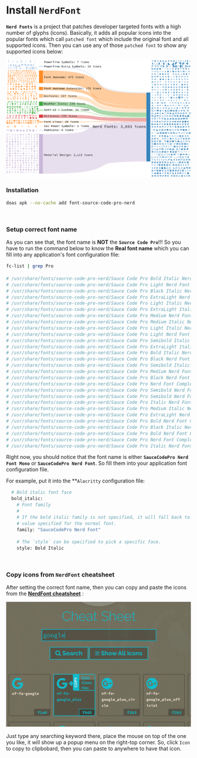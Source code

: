 # Install **`NerdFont`**

**`Nerd Fonts`** is a project that patches developer targeted fonts with 
a high number of glyphs (icons). Basically, it adds all popular icons into
the popular fonts which call `patched font` which include the original font
and all supported icons. Then you can use any of those `patched font` to show
any supported icons below:

![nerd-font-icons](./images/nerdfont-diagram.svg) 

### Installation

```bash
doas apk --no-cache add font-source-code-pro-nerd
```

</br>

### Setup correct font name

As you can see that, the font name is **NOT** the **`Source Code Pro`**!!! So you
have to run the command below to know the **Real font name** which you can fill into
any application's font configuration file:

```bash
fc-list | grep Pro

# /usr/share/fonts/source-code-pro-nerd/Sauce Code Pro Bold Italic Nerd Font Complete.ttf: SauceCodePro Nerd Font:style=Bold Italic
# /usr/share/fonts/source-code-pro-nerd/Sauce Code Pro Light Nerd Font Complete.ttf: SauceCodePro Nerd Font:style=Light,Regular
# /usr/share/fonts/source-code-pro-nerd/Sauce Code Pro Black Italic Nerd Font Complete Mono.ttf: SauceCodePro Nerd Font Mono:style=Black Italic,Italic
# /usr/share/fonts/source-code-pro-nerd/Sauce Code Pro ExtraLight Nerd Font Complete Mono.ttf: SauceCodePro Nerd Font Mono:style=ExtraLight,Regular
# /usr/share/fonts/source-code-pro-nerd/Sauce Code Pro Light Italic Nerd Font Complete.ttf: SauceCodePro Nerd Font:style=Light Italic,Italic
# /usr/share/fonts/source-code-pro-nerd/Sauce Code Pro ExtraLight Italic Nerd Font Complete.ttf: SauceCodePro Nerd Font:style=ExtraLight Italic,Italic
# /usr/share/fonts/source-code-pro-nerd/Sauce Code Pro Medium Nerd Font Complete.ttf: SauceCodePro Nerd Font:style=Medium,Regular
# /usr/share/fonts/source-code-pro-nerd/Sauce Code Pro Medium Italic Nerd Font Complete.ttf: SauceCodePro Nerd Font:style=Medium Italic,Italic
# /usr/share/fonts/source-code-pro-nerd/Sauce Code Pro Light Italic Nerd Font Complete Mono.ttf: SauceCodePro Nerd Font Mono:style=Light Italic,Italic
# /usr/share/fonts/source-code-pro-nerd/Sauce Code Pro Light Nerd Font Complete Mono.ttf: SauceCodePro Nerd Font Mono:style=Light,Regular
# /usr/share/fonts/source-code-pro-nerd/Sauce Code Pro Semibold Italic Nerd Font Complete Mono.ttf: SauceCodePro Nerd Font Mono:style=Semibold Italic,Italic
# /usr/share/fonts/source-code-pro-nerd/Sauce Code Pro ExtraLight Italic Nerd Font Complete Mono.ttf: SauceCodePro Nerd Font Mono:style=ExtraLight Italic,Italic
# /usr/share/fonts/source-code-pro-nerd/Sauce Code Pro Bold Italic Nerd Font Complete Mono.ttf: SauceCodePro Nerd Font Mono:style=Bold Italic
# /usr/share/fonts/source-code-pro-nerd/Sauce Code Pro Black Nerd Font Complete.ttf: SauceCodePro Nerd Font:style=Black,Regular
# /usr/share/fonts/source-code-pro-nerd/Sauce Code Pro Semibold Italic Nerd Font Complete.ttf: SauceCodePro Nerd Font:style=Semibold Italic,Italic
# /usr/share/fonts/source-code-pro-nerd/Sauce Code Pro Medium Nerd Font Complete Mono.ttf: SauceCodePro Nerd Font Mono:style=Medium,Regular
# /usr/share/fonts/source-code-pro-nerd/Sauce Code Pro Black Nerd Font Complete Mono.ttf: SauceCodePro Nerd Font Mono:style=Black,Regular
# /usr/share/fonts/source-code-pro-nerd/Sauce Code Pro Nerd Font Complete Mono.ttf: SauceCodePro Nerd Font Mono:style=Regular
# /usr/share/fonts/source-code-pro-nerd/Sauce Code Pro Semibold Nerd Font Complete.ttf: SauceCodePro Nerd Font:style=Semibold,Regular
# /usr/share/fonts/source-code-pro-nerd/Sauce Code Pro Semibold Nerd Font Complete Mono.ttf: SauceCodePro Nerd Font Mono:style=Semibold,Regular
# /usr/share/fonts/source-code-pro-nerd/Sauce Code Pro Italic Nerd Font Complete Mono.ttf: SauceCodePro Nerd Font Mono:style=Italic
# /usr/share/fonts/source-code-pro-nerd/Sauce Code Pro Medium Italic Nerd Font Complete Mono.ttf: SauceCodePro Nerd Font Mono:style=Medium Italic,Italic
# /usr/share/fonts/source-code-pro-nerd/Sauce Code Pro ExtraLight Nerd Font Complete.ttf: SauceCodePro Nerd Font:style=ExtraLight,Regular
# /usr/share/fonts/source-code-pro-nerd/Sauce Code Pro Bold Nerd Font Complete.ttf: SauceCodePro Nerd Font:style=Bold
# /usr/share/fonts/source-code-pro-nerd/Sauce Code Pro Black Italic Nerd Font Complete.ttf: SauceCodePro Nerd Font:style=Black Italic,Italic
# /usr/share/fonts/source-code-pro-nerd/Sauce Code Pro Bold Nerd Font Complete Mono.ttf: SauceCodePro Nerd Font Mono:style=Bold
# /usr/share/fonts/source-code-pro-nerd/Sauce Code Pro Nerd Font Complete.ttf: SauceCodePro Nerd Font:style=Regular
# /usr/share/fonts/source-code-pro-nerd/Sauce Code Pro Italic Nerd Font Complete.ttf: SauceCodePro Nerd Font:style=Italic
```

Right now, you should notice that the font name is either **`SauceCodePro Nerd Font Mono`** or
**`SauceCodePro Nerd Font`**. So fill them into your application font configuration file.

For example, put it into the **`Alacritty` configuration file:

```bash
  # Bold italic font face
  bold_italic:
    # Font family
    #
    # If the bold italic family is not specified, it will fall back to the
    # value specified for the normal font.
    family: "SauceCodePro Nerd Font"

    # The `style` can be specified to pick a specific face.
    style: Bold Italic
```

</br>

### Copy icons from **`NerdFont`** cheatsheet

After setting the correct font name, then you can copy and paste the icons from the 
[**NerdFont cheatsheet**](https://www.nerdfonts.com/cheat-sheet) :


![nerd-font-cheatsheet](./images/nerd-font-cheatsheet.png) 

Just type any searching keyword there, place the mouse on top of the one you like, it will
show up a popup menu on the right-top corner. So, click `Icon` to copy to clipbobard,
then you can paste to anywhere to have that icon.

</br>

